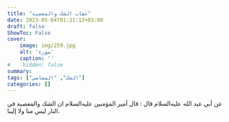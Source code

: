 ```yaml
---
title: "عقاب الشك والمعصية"
date: 2023-05-04T01:21:13+03:00
draft: false
ShowToc: False
cover:
    image: img/259.jpg
    alt: 'صورة'
    caption: ''
#    hidden: false
summary: 
tags: ["الشك", "المعاصي"]
categories: []
---
```

عن أبي عبد الله عليه‌السلام قال : قال أمير المؤمنين
عليه‌السلام ان الشك والمعصية في النار ليس منا ولا إلينا.

